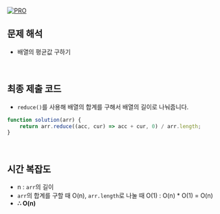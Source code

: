 [![PRO]][Link]

## 문제 해석

-   배열의 평균값 구하기

<br/>

## 최종 제출 코드

-   `reduce()`를 사용해 배열의 합계를 구해서 배열의 길이로 나눠줍니다.

```js
function solution(arr) {
    return arr.reduce((acc, cur) => acc + cur, 0) / arr.length;
}
```

<br/>

## 시간 복잡도

-   n : `arr`의 길이
-   `arr`의 합계를 구할 때 O(n), `arr.length`로 나눌 때 O(1) : O(n) \* O(1) = O(n)
-   **∴ O(n)**

<br/>

<!---------------------------------------------------------------------------->

[PRO]: https://github.com/GoSSaChin/algorithm-js/assets/107768516/67c43b52-bc3f-4571-a249-5519021afbb0
[Link]: https://school.programmers.co.kr/learn/courses/30/lessons/12944
